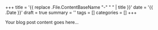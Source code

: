 +++
title = '{{ replace .File.ContentBaseName "-" " " | title }}'
date = '{{ .Date }}'
draft = true
summary = ''
tags = []
categories = []
+++

Your blog post content goes here...